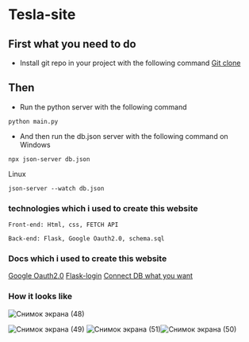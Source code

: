 # Tesla-site

## First what you need to do
-  Install git repo in your project with the following command  [Git clone](https://git-scm.com/docs/git-clone)

## Then
- Run the python server with the following command

```
python main.py
```
- And then run the db.json server with the following command on Windows
```
npx json-server db.json 
```
Linux
```
json-server --watch db.json
```

### technologies which i used to create this website
```
Front-end: Html, css, FETCH API

Back-end: Flask, Google Oauth2.0, schema.sql
```

### Docs which i used to create this website
[Google Oauth2.0](https://developers.google.com/identity/protocols/oauth2)
[Flask-login](https://flask-login.readthedocs.io/en/latest/)
[Connect DB what you want](https://flask.palletsprojects.com/en/1.0.x/tutorial/database/)

### How it looks like
![Снимок экрана (48)](https://user-images.githubusercontent.com/69985852/152758901-7955f218-3a79-49fe-907f-11bc7e1c3fdb.png)

![Снимок экрана (49)](https://user-images.githubusercontent.com/69985852/152758914-7363e378-8146-4fe9-b3cd-eac38151551b.png)
![Снимок экрана (51)](https://user-images.githubusercontent.com/69985852/152758926-3c406ce0-076b-402f-ad48-f0ce6891dcc1.png)![Снимок экрана (50)](https://user-images.githubusercontent.com/69985852/152758949-2ad901ae-8df3-472c-8c16-72e8334f55ba.png)


